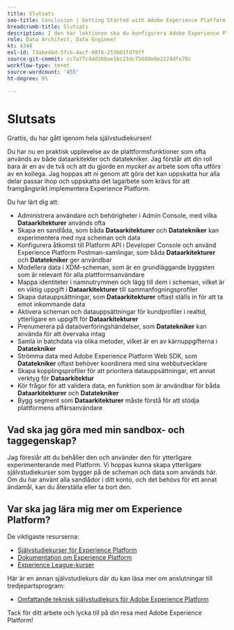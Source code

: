 ```yaml
---
title: Slutsats
seo-title: Conclusion | Getting Started with Adobe Experience Platform for Data Architects and Data Engineers
breadcrumb-title: Slutsats
description: I den här lektionen ska du konfigurera Adobe Experience Platform användarbehörigheter med Adobe Admin Console.
role: Data Architect, Data Engineer
kt: 4348
exl-id: 73abe4bd-57cb-4acf-98f6-253b01fd79ff
source-git-commit: cc7a77c4dd380ae1bc23dc75608e8e2224dfe78c
workflow-type: tm+mt
source-wordcount: '455'
ht-degree: 0%

---
```


# Slutsats

<!--5min-->

Grattis, du har gått igenom hela självstudiekursen!

Du har nu en praktisk upplevelse av de plattformsfunktioner som ofta används av både dataarkitekter och datatekniker. Jag förstår att din roll bara är en av de två och att du gjorde en _mycket_ av arbete som ofta utförs av en kollega. Jag hoppas att ni genom att göra det kan uppskatta hur alla delar passar ihop och uppskatta det lagarbete som krävs för att framgångsrikt implementera Experience Platform.

Du har lärt dig att:

* Administrera användare och behörigheter i Admin Console, med vilka **Dataarkitekturer** används ofta
* Skapa en sandlåda, som båda **Dataarkitekturer** och **Datatekniker** kan experimentera med nya scheman och data
* Konfigurera åtkomst till Platform API i Developer Console och använd Experience Platform Postman-samlingar, som båda **Dataarkitekturer** och **Datatekniker** ger användbar
* Modellera data i XDM-scheman, som är en grundläggande byggsten som är relevant för alla plattformsanvändare
* Mappa identiteter i namnutrymmen och lägg till dem i scheman, vilket är en viktig uppgift i **Dataarkitekturer** till sammanfogningsprofiler
* Skapa datauppsättningar, som **Dataarkitekturer** oftast ställs in för att ta emot inkommande data
* Aktivera scheman och datauppsättningar för kundprofiler i realtid, ytterligare en uppgift för **Dataarkitekturer**
* Prenumerera på dataöverföringshändelser, som **Datatekniker** kan använda för att övervaka intag
* Samla in batchdata via olika metoder, vilket är en av kärnuppgifterna i **Datatekniker**
* Strömma data med Adobe Experience Platform Web SDK, som **Datatekniker** oftast behöver koordinera med sina webbutvecklare
* Skapa kopplingsprofiler för att prioritera datauppsättningar, ett annat verktyg för **Dataarkitektur**
* Kör frågor för att validera data, en funktion som är användbar för båda **Dataarkitekturer** och **Datatekniker**
* Bygg segment som **Dataarkitekturer** måste förstå för att stödja plattformens affärsanvändare



## Vad ska jag göra med min sandbox- och taggegenskap?

Jag föreslår att du behåller den och använder den för ytterligare experimenterande med Platform. Vi hoppas kunna skapa ytterligare självstudiekurser som bygger på de scheman och data som används här. Om du har använt alla sandlådor i ditt konto, och det behövs för ett annat ändamål, kan du återställa eller ta bort den.

## Var ska jag lära mig mer om Experience Platform?

De viktigaste resurserna:

* [Självstudiekurser för Experience Platform](https://experienceleague.adobe.com/docs/platform-learn/comprehensive-technical-tutorial/overview.html)
* [Dokumentation om Experience Platform](https://experienceleague.adobe.com/docs/experience-platform/landing/home.html)
* [Experience League-kurser](https://experienceleague.adobe.com/#dashboard/learning)

Här är en annan självstudiekurs där du kan läsa mer om anslutningar till tredjepartsprogram:

* [Omfattande teknisk självstudiekurs för Adobe Experience Platform](https://experienceleague.adobe.com/docs/platform-learn/comprehensive-technical-tutorial-v21/overview.html)

Tack för ditt arbete och lycka till på din resa med Adobe Experience Platform!
